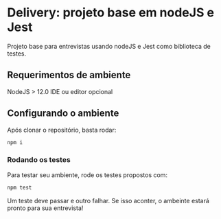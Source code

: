 # Delivery: projeto base em nodeJS e Jest

Projeto base para entrevistas usando nodeJS e Jest como biblioteca de testes.

## Requerimentos de ambiente

NodeJS > 12.0
IDE ou editor opcional

## Configurando o ambiente

Após clonar o repositório, basta rodar:

```bash
npm i
```

### Rodando os testes

Para testar seu ambiente, rode os testes propostos com:

```bash
npm test
```

Um teste deve passar e outro falhar.
Se isso aconter, o ambeinte estará pronto para sua entrevista!